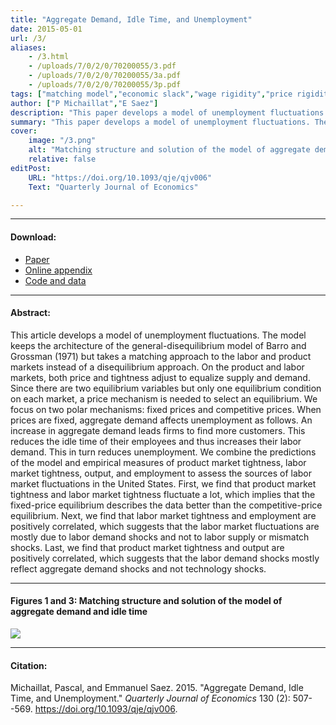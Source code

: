 ```yaml
---
title: "Aggregate Demand, Idle Time, and Unemployment" 
date: 2015-05-01
url: /3/
aliases:
    - /3.html
    - /uploads/7/0/2/0/70200055/3.pdf
    - /uploads/7/0/2/0/70200055/3a.pdf
    - /uploads/7/0/2/0/70200055/3p.pdf
tags: ["matching model","economic slack","wage rigidity","price rigidity","business cycles"]
author: ["P Michaillat","E Saez"]
description: "This paper develops a model of unemployment fluctuations. The innovation is to represent the labor and product markets with a matching structure." 
summary: "This paper develops a model of unemployment fluctuations. The innovation is to represent the labor and product markets with a matching structure. The model simultaneously features Keynesian unemployment, classical unemployment, and frictional unemployment." 
cover:
    image: "/3.png"
    alt: "Matching structure and solution of the model of aggregate demand and idle time"
    relative: false
editPost:
    URL: "https://doi.org/10.1093/qje/qjv006"
    Text: "Quarterly Journal of Economics"

---
```


---

#### Download:

- [Paper](/3.pdf)
- [Online appendix](/3a.pdf)
- [Code and data](https://github.com/pmichaillat/aggregate-demand)

---

#### Abstract:

This article develops a model of unemployment fluctuations. The model keeps the architecture of the general-disequilibrium model of Barro and Grossman (1971) but takes a matching approach to the labor and product markets instead of a disequilibrium approach. On the product and labor markets, both price and tightness adjust to equalize supply and demand. Since there are two equilibrium variables but only one equilibrium condition on each market, a price mechanism is needed to select an equilibrium. We focus on two polar mechanisms: fixed prices and competitive prices. When prices are fixed, aggregate demand affects unemployment as follows. An increase in aggregate demand leads firms to find more customers. This reduces the idle time of their employees and thus increases their labor demand. This in turn reduces unemployment. We combine the predictions of the model and empirical measures of product market tightness, labor market tightness, output, and employment to assess the sources of labor market fluctuations in the United States. First, we find that product market tightness and labor market tightness fluctuate a lot, which implies that the fixed-price equilibrium describes the data better than the competitive-price equilibrium. Next, we find that labor market tightness and employment are positively correlated, which suggests that the labor market fluctuations are mostly due to labor demand shocks and not to labor supply or mismatch shocks. Last, we find that product market tightness and output are positively correlated, which suggests that the labor demand shocks mostly reflect aggregate demand shocks and not technology shocks.

---

#### Figures 1 and 3:  Matching structure and solution of the model of aggregate demand and idle time

![](/3.png)

---

#### Citation:

Michaillat, Pascal, and Emmanuel Saez. 2015. "Aggregate Demand, Idle Time, and Unemployment." *Quarterly Journal of Economics* 130 (2): 507--569. https://doi.org/10.1093/qje/qjv006.

